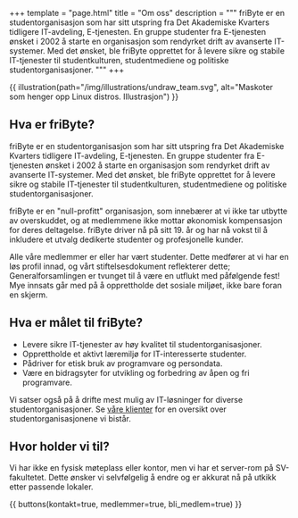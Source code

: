 +++
template = "page.html"
title = "Om oss"
description = """
friByte er en studentorganisasjon som har sitt utspring fra Det Akademiske Kvarters tidligere IT-avdeling, E-tjenesten. En gruppe studenter fra E-tjenesten ønsket i 2002 å starte en organisasjon som rendyrket drift av avanserte IT-systemer. Med det ønsket, ble friByte opprettet for å levere sikre og stabile IT-tjenester til studentkulturen, studentmediene og politiske studentorganisasjoner. 
"""
+++

{{ illustration(path="/img/illustrations/undraw_team.svg", alt="Maskoter som henger opp Linux distros. Illustrasjon") }}

## Hva er friByte?

friByte er en studentorganisasjon som har sitt utspring fra Det Akademiske Kvarters tidligere IT-avdeling, E-tjenesten. En gruppe studenter fra E-tjenesten ønsket i 2002 å starte en organisasjon som rendyrket drift av avanserte IT-systemer. Med det ønsket, ble friByte opprettet for å levere sikre og stabile IT-tjenester til studentkulturen, studentmediene og politiske studentorganisasjoner.

friByte er en "null-profitt" organisasjon, som innebærer at vi ikke tar utbytte av overskuddet, og at medlemmene ikke mottar økonomisk kompensasjon for deres deltagelse. friByte driver nå på sitt 19. år og har nå vokst til å inkludere et utvalg dedikerte studenter og profesjonelle kunder.

Alle våre medlemmer er eller har vært studenter. Dette medfører at vi har en løs profil innad, og vårt stiftelsesdokument reflekterer dette; Generalforsamlingen er tvunget til å være en utflukt med påfølgende fest! Mye innsats går med på å opprettholde det sosiale miljøet, ikke bare foran en skjerm.

## Hva er målet til friByte?

- Levere sikre IT-tjenester av høy kvalitet til studentorganisasjoner.
- Opprettholde et aktivt læremiljø for IT-interesserte studenter.
- Pådriver for etisk bruk av programvare og persondata.
- Være en bidragsyter for utvikling og forbedring av åpen og fri programvare.

Vi satser også på å drifte mest mulig av IT-løsninger for diverse studentorganisasjoner. Se [våre klienter](/klienter) for en oversikt over studentorganisasjonene vi bistår.

## Hvor holder vi til?

Vi har ikke en fysisk møteplass eller kontor, men vi har et server-rom på SV-fakultetet. Dette ønsker vi selvfølgelig å endre og er akkurat nå på utkikk etter passende lokaler.

{{ buttons(kontakt=true, medlemmer=true, bli_medlem=true) }}
